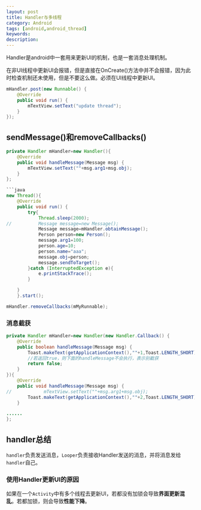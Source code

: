 ```yaml
---
layout: post
title: Handler与多线程
category: Android
tags: [android,android_thread]
keywords:
description:
---
```


Handler是android中一套用来更新UI的机制，也是一套消息处理机制。

在非UI线程中更新UI会报错，但是直接在OnCreate()方法中并不会报错，因为此时检查机制还未使用，但是不要这么做。必须在UI线程中更新UI。

```java
mHandler.post(new Runnable() {
    @Override
    public void run() {
        mTextView.setText("update thread");
    }
});
```

## sendMessage()和removeCallbacks()


```java
private Handler mHandler=new Handler(){
    @Override
    public void handleMessage(Message msg) {
        mTextView.setText(""+msg.arg1+msg.obj);
    }
};

```java
new Thread(){
    @Override
    public void run() {
        try{
            Thread.sleep(2000);
//          Message message=new Message();
            Message message=mHandler.obtainMessage();
            Person person=new Person();
            message.arg1=100;
            person.age=10;
            person.name="aaa";
            message.obj=person;
            message.sendToTarget();
        }catch (InterruptedException e){
            e.printStackTrace();
        }

    }
    }.start();
```

```java
mHandler.removeCallbacks(mMyRunnable);
```

### 消息截获

```java
private Handler mHandler=new Handler(new Handler.Callback() {
    @Override
    public boolean handleMessage(Message msg) {
        Toast.makeText(getApplicationContext(),""+1,Toast.LENGTH_SHORT).show();
        //若返回true，则下面的handleMessage不会执行，表示别截获
        return false;
    }
}){
    @Override
    public void handleMessage(Message msg) {
//            mTextView.setText(""+msg.arg1+msg.obj);
        Toast.makeText(getApplicationContext(),""+2,Toast.LENGTH_SHORT).show();
    }

......
};
```

## handler总结

`handler`负责发送消息，`Looper`负责接收Handler发送的消息，并将消息发给`handler`自己。

### 使用Handler更新UI的原因

如果在一个`Activity`中有多个线程去更新UI，若都没有加锁会导致**界面更新混乱**。若都加锁，则会导致**性能下降**。
